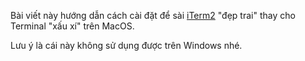 Bài viết này hướng dẫn cách cài đặt để sài [iTerm2](https://www.iterm2.com/) "đẹp trai" thay cho Terminal "xấu xí" trên MacOS. 

 Lưu ý là cái này không sử dụng được trên Windows nhé.
 
 
